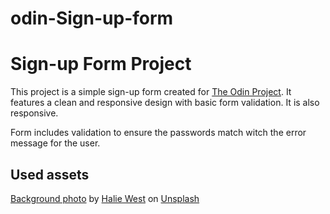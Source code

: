 # odin-Sign-up-form

# Sign-up Form Project

This project is a simple sign-up form created for [The Odin Project](https://www.theodinproject.com/). It features a clean and responsive design with basic form validation. It is also responsive.

Form includes validation to ensure the passwords match witch the error message for the user.

## Used assets

[Background photo](https://unsplash.com/photos/green-leaf-plant-in-close-up-photography-25xggax4bSA) by [Halie West](https://unsplash.com/@haliewestphoto) on [Unsplash](https://unsplash.com/)
